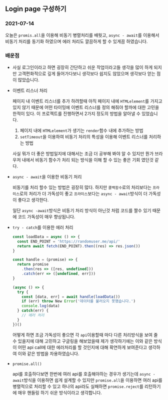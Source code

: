 ## Login page 구성하기

### 2021-07-14

오늘은 `promis.all`을 이용해 비동기 병렬처리를 배웟고, `async - await`를 이용해서 비동기 처리를 동기화 하였으며 에러 처리도 깔끔하게 할 수 있게끔 하였습니다.

### 배운점

- 사실 로그인이라고 하면 굉장히 간단하고 쉬운 작업이라고들 생각을 많이 하게 되지만 고객편화적으로 깊게 들어가다보니 생각보다 쉽지도 않았으며 생각보다 얻는 점이 많았습니다.

- 이벤트 리스너 처리

  페이지 내 이벤트 리스너를 추가 하려할때 아직 페이지 내에 `HTMLelement`를 가지고 있지 않기 때문에 어떤 타이밍에 이벤트 리스너를 정의 해줘야 할까에 대한 고민을 한적이 있다. 이 프로젝트를 진행하면서 2가지 정도의 방법을 알아낼 수 있었습니다.

  1. 페이지 내에 `HTMLelement`가 생기는 `render`함수 내에 추가하는 방법
  2. `setTimeout`을 이용하여 비동기 처리의 특성을 이용해 이벤트 리스너를 처리하는 방법

  사실 뭐가 더 좋은 방법일지에 대해서는 조금 더 공부해 봐야 알 수 있지만 뭔가 브라우저 내에서 비동기 함수가 처리 되는 방식을 이해 할 수 있는 좋은 기회 였던것 같다.

- `async - await`을 이용한 비동기 처리

  비동기를 처리 할수 있는 방법은 굉장히 많다. 하지만 `콜백함수`로의 처리보다는 `프라미스`로의 처리가 더 가독성이 좋고 `프라미스`보다는 `async - await`방식이 더 가독성이 좋다고 생각한다.

  일단 `async -await`방식은 비동기 처리 방식이 아닌것 처럼 코드를 짤수 있기 때문에 코드 가독성이 매우 향상됩니다.

- `try - catch`를 이용한 에러 처리

  ```javascript
  const loadData = async () => {
    const END_POINT = 'https://randomuser.me/api/'
    return await fetch(END_POINT).then((res) => res.json())
  }
  
  const handle = (promise) => {
    return promise
      .then(res => ([res, undefined]))
      .catch(err => ([undefined, err]))
  }
  
  (async () => {
    try {
      const [data, err] = await handle(loadData())
      if (err) throw New Error('데이터를 불러오지 못했습니다.')
      console.log(data)
    } catch(err) {
      // 에러 처리
    }
  })()
  ```

  어떻게 하면 조금 가독성이 좋으면 각 `api`이용할때 마다 다른 처리방식을 보여 줄 수 있을지에 대해 고민하고 구글링을 해보았을때 제가 생각하기에는 이와 같은 방식이 어떤 api call에 대한 에러처리를 할 것인지에 대해 확연하게 보여준다고 생각하여 이와 같은 방법을 차용하였습니다.

- `promise.all()`

  api를 호출하다보면 한번에 여러 api를 호출해야하는 경우가 생기는데 `async - await`방식을 이용하면 쉽게 설계할 수 있지만 `promise.all`을 이용하면 여러 api를 병렬적으로 처리할 수 있고 하나의 api라도 실패하면 `promise.reject`를 리턴하기에 매우 핸들링 하기 쉬운 방식이라고 생각합니다.